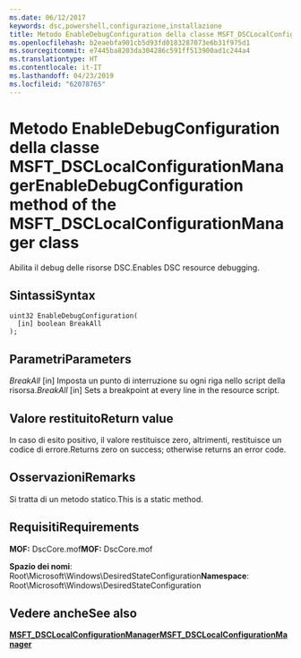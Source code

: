 ```yaml
---
ms.date: 06/12/2017
keywords: dsc,powershell,configurazione,installazione
title: Metodo EnableDebugConfiguration della classe MSFT_DSCLocalConfigurationManager
ms.openlocfilehash: b2eaebfa901cb5d93fd0183287073e6b31f975d1
ms.sourcegitcommit: e7445ba8203da304286c591ff513900ad1c244a4
ms.translationtype: HT
ms.contentlocale: it-IT
ms.lasthandoff: 04/23/2019
ms.locfileid: "62078765"
---
```

# <a name="enabledebugconfiguration-method-of-the-msftdsclocalconfigurationmanager-class"></a><span data-ttu-id="371f3-103">Metodo EnableDebugConfiguration della classe MSFT_DSCLocalConfigurationManager</span><span class="sxs-lookup"><span data-stu-id="371f3-103">EnableDebugConfiguration method of the MSFT_DSCLocalConfigurationManager class</span></span>

<span data-ttu-id="371f3-104">Abilita il debug delle risorse DSC.</span><span class="sxs-lookup"><span data-stu-id="371f3-104">Enables DSC resource debugging.</span></span>

## <a name="syntax"></a><span data-ttu-id="371f3-105">Sintassi</span><span class="sxs-lookup"><span data-stu-id="371f3-105">Syntax</span></span>

```mof
uint32 EnableDebugConfiguration(
  [in] boolean BreakAll
);
```

## <a name="parameters"></a><span data-ttu-id="371f3-106">Parametri</span><span class="sxs-lookup"><span data-stu-id="371f3-106">Parameters</span></span>

<span data-ttu-id="371f3-107">*BreakAll* \[in\] Imposta un punto di interruzione su ogni riga nello script della risorsa.</span><span class="sxs-lookup"><span data-stu-id="371f3-107">*BreakAll* \[in\] Sets a breakpoint at every line in the resource script.</span></span>

## <a name="return-value"></a><span data-ttu-id="371f3-108">Valore restituito</span><span class="sxs-lookup"><span data-stu-id="371f3-108">Return value</span></span>

<span data-ttu-id="371f3-109">In caso di esito positivo, il valore restituisce zero, altrimenti, restituisce un codice di errore.</span><span class="sxs-lookup"><span data-stu-id="371f3-109">Returns zero on success; otherwise returns an error code.</span></span>

## <a name="remarks"></a><span data-ttu-id="371f3-110">Osservazioni</span><span class="sxs-lookup"><span data-stu-id="371f3-110">Remarks</span></span>

<span data-ttu-id="371f3-111">Si tratta di un metodo statico.</span><span class="sxs-lookup"><span data-stu-id="371f3-111">This is a static method.</span></span>

## <a name="requirements"></a><span data-ttu-id="371f3-112">Requisiti</span><span class="sxs-lookup"><span data-stu-id="371f3-112">Requirements</span></span>

<span data-ttu-id="371f3-113">**MOF:** DscCore.mof</span><span class="sxs-lookup"><span data-stu-id="371f3-113">**MOF:** DscCore.mof</span></span>

<span data-ttu-id="371f3-114">**Spazio dei nomi**: Root\Microsoft\Windows\DesiredStateConfiguration</span><span class="sxs-lookup"><span data-stu-id="371f3-114">**Namespace**: Root\Microsoft\Windows\DesiredStateConfiguration</span></span>

## <a name="see-also"></a><span data-ttu-id="371f3-115">Vedere anche</span><span class="sxs-lookup"><span data-stu-id="371f3-115">See also</span></span>

[<span data-ttu-id="371f3-116">**MSFT_DSCLocalConfigurationManager**</span><span class="sxs-lookup"><span data-stu-id="371f3-116">**MSFT_DSCLocalConfigurationManager**</span></span>](msft-dsclocalconfigurationmanager.md)
